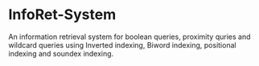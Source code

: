 # InfoRet-System
An information retrieval system for boolean queries, proximity quries and wildcard queries using Inverted indexing, Biword indexing, positional indexing and soundex indexing.
